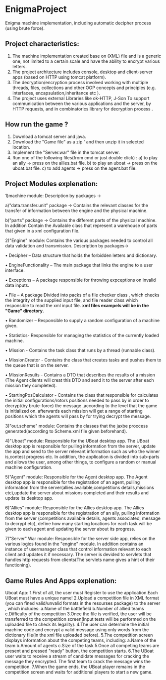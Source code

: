 # EnigmaProject
Enigma machine implementation, including automatic decipher process (using brute force).

Project characteristics: 
--------------------------------------------------------------------------------------------------------------------------------------------------------------------
1) The machine implementation created base on (XML) file and is a generic one, not limited to a certain scale and have the ability to encrypt various letters.
2) The project architecture includes console, desktop and client-server apps (based on HTTP using tomcat platform).
3) The decryption/encryption process involved working with multiple threads, files, collections and other OOP concepts and principles
   (e.g. interfaces, encapsulation,inheritance etc ).
4) The project uses external Libraries like ok-HTTP, J-Son To support communication between the various applications and the server, by HTTP requests,
   and in combinatorics library for decryption process .
   
How run the game ? 
--------------------------------------------------------------------------------------------------------------------------------------------------------------------
1) Download a tomcat server and java.
2) Download the "Game file" as a zip ' and then unzip it in selected location.
3) Implement the "Server.war" file in the tomcat server. 
4) Run one of the following files(from cmd or just double click) : 
  a) to play an ally -> press on the allies.bat file. 
  b) to play an uboat -> press on the uboat.bat file.
  c) to add agents -> press on the agent.bat file.
 
Project Modules explenation: 
--------------------------------------------------------------------------------------------------------------------------------------------------------------------

1)machine module: Description by packages ->

   a)"data.transfer.unit" package -> Contains the relevant classes for the transfer of information between the engine and the physical machine.
   
   b)"parts" package -> Contains the different parts of the physical machine. In addition Contain the Available class that represent a warehouse of parts that given          in a xml configuration file.  
   
   
2)"Engine" module: Contains the various packages needed to control all data validation and transmission. Description by packages->

   •	Decipher – Data structure that holds the forbidden letters and dictionary.
   
   •	EngineFunctionality – The msin package that links the engine to a user interface.
   
   •	Exceptions – A package responsible for throwing expceptions on invalid data inputs.
   
   •	File – A package Divided into packs of a file checker class , which checks the integrity of the supplied input file, and file reader class which responsible           to read the xml input file. **xml files exampels will be in the "Game" directory**.
   
   •	Randomizer – Responsible to supply a random configuration of a machine given.
   
   •	Statistics- Responsible for managing the statistics of the currently loaded machine.
   
   •	Mission - Contains the task class that runs by a thread (runnable class).
   
   •	MissionCreator - Contains the class that creates tasks and pushes them to the queue that is on the server.
   
   •	MissionResults - Contains a DTO that describes the results of a mission (The Agent clients will creat this DTO and send it to the server after each mission 
         they completed).  
         
   •	StartingPosCalculator - Contains the class that responsible for calculates the initial configurations/rotors positions needed to pass by in order to                    decrypt(by brute-force) the message ,according to the level that the game is initialized on. afterwards each mission will get a range of starting positions            which the agents will pass by for trying decrypt the message.
   
3)"out.scheme" module: Contains the classes that the jaxbe proccess generated(according to Scheme.xml file given beforehand).

4)"Uboat" module: Responsible for the UBoat desktop app. The UBoat desktop app  is responsible for pulling information from the server, update the app and   send to the server relevant information such as who the winner is,contest progress etc. In addition, the application is divided into sub-parts and allows the user,     among other things, to configure a random or manual machine configuration.

5)"Agent" module: Responsible for the Agent desktop app. The Agent desktop app is responsible for the registration of an agent, pulling information from the server(allies available,competitions details,missions etc),update the server about missions completed and their results and update its desktop app.

6)"Allies" module: Responsible for the Allies desktop app. The Allies desktop app is responsible for the registration of an ally, pulling information from the server
(competitions available details, agents associated, message to decrypt etc), define how many starting locations for each task will be given to each agent and         updating the server about its progress. 

7)"Server" War module: Responsible for the server side app, relies on the various logics found in the "engine" module. In addition contains an instance of usermanager class that control information relevant to each client and updates it if necessary. The server is devided to servlets that handles http requests from clients(The servlets name gives a hint of their functioning).  


Game Rules And Apps explenation:
--------------------------------------------------------------------------------------------------------------------------------------------------------------------
Uboat App:
1.First of all, the user must Register to use the application.Each UBoat must have a unique name!
2.Upload a competition file in XML format (you can fined valid/unvalid formats in the resourses package)  to the server , which includes:
   a.Name of the battlefield
   b.Number of allied teams
   c.Difficulty of the competition
3.Once the file is verified, the user will be transferred to the competition screen(Input tests will be performed on the uploaded file to check its legality).
4.The user can determine the initial machine code and encrypt a valid message using only words from the dictionary file(in the xml file uploaded before).
5.The competition screen displays information about the competing teams, including:
   a.Name of the team
   b.Amount of agents
   c.Size of the task
5.Once all competing teams are present and pressed "ready" button, the competition starts.
6.The UBoat user waits to receive a stream of candidate messages for cracking the message they encrypted.
  The first team to crack the message wins the competition.
7.When the game ends, the UBoat player remains in the competition screen and waits for additional players to start a new game.
 
